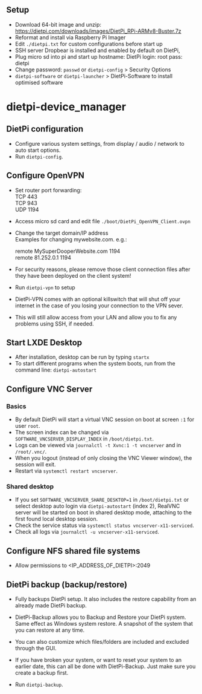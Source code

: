 ## Setup

- Download 64-bit image and unzip: https://dietpi.com/downloads/images/DietPi_RPi-ARMv8-Buster.7z
- Reformat and install via Raspberry Pi Imager
- Edit `./dietpi.txt` for custom configurations before start up
- SSH server Dropbear is installed and enabled by default on DietPi,
- Plug micro sd into pi and start up
  hostname: DietPi
  login: root
  pass: dietpi
- Change password: `passwd` or `dietpi-config` > Security Options
- `dietpi-software` or `dietpi-launcher` > DietPi-Software to install optimised software

# dietpi-device_manager

## DietPi configuration

- Configure various system settings, from display / audio / network to auto start options.
- Run `dietpi-config`.

## Configure OpenVPN

- Set router port forwarding:  
  TCP 443  
  TCP 943  
  UDP 1194
- Access micro sd card and edit file `./boot/DietPi_OpenVPN_Client.ovpn`
- Change the target domain/IP address  
  Examples for changing mywebsite.com. e.g.:

  remote MySuperDooperWebsite.com 1194  
  remote 81.252.0.1 1194

- For security reasons, please remove those client connection files after they have been deployed on the client system!

- Run `dietpi-vpn` to setup
- DietPi-VPN comes with an optional killswitch that will shut off your internet in the case of you losing your connection to the VPN sever.
- This will still allow access from your LAN and allow you to fix any problems using SSH, if needed.

## Start LXDE Desktop

- After installation, desktop can be run by typing `startx`
- To start different programs when the system boots, run from the command line: `dietpi-autostart`

## Configure VNC Server

### Basics

- By default DietPi will start a virtual VNC session on boot at screen `:1` for user `root`.
- The screen index can be changed via `SOFTWARE_VNCSERVER_DISPLAY_INDEX` in `/boot/dietpi.txt`.
- Logs can be viewed via `journalctl -t Xvnc:1 -t vncserver` and in `/root/.vnc/`.
- When you logout (instead of only closing the VNC Viewer window), the session will exit.
- Restart via `systemctl restart vncserver`.

### Shared desktop

- If you set `SOFTWARE_VNCSERVER_SHARE_DESKTOP=1` in `/boot/dietpi.txt`
  or select desktop auto login via `dietpi-autostart` (index 2),
  RealVNC server will be started on boot in shared desktop mode, attaching to the first found local desktop session.
- Check the service status via `systemctl status vncserver-x11-serviced`.
- Check all logs via `journalctl -u vncserver-x11-serviced`.

## Configure NFS shared file systems

- Allow permissions to <IP_ADDRESS_OF_DIETPI>:2049

## DietPi backup (backup/restore)

- Fully backups DietPi setup. It also includes the restore capability from an already made DietPi backup.

- DietPi-Backup allows you to Backup and Restore your DietPi system. Same effect as Windows system restore. A snapshot of the system that you can restore at any time.
- You can also customize which files/folders are included and excluded through the GUI.

- If you have broken your system, or want to reset your system to an earlier date, this can all be done with DietPi-Backup. Just make sure you create a backup first.
- Run `dietpi-backup`.
